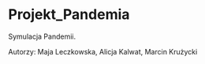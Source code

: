# Projekt_Pandemia

Symulacja Pandemii.

Autorzy: 
 Maja Leczkowska,
 Alicja Kalwat,
 Marcin Krużycki
